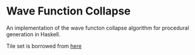 # Wave Function Collapse

An implementation of the wave functon collapse algorithm for procedural generation in Haskell.

Tile set is borrowed from [here](https://github.com/mxgmn/WaveFunctionCollapse/tree/master/tilesets)
